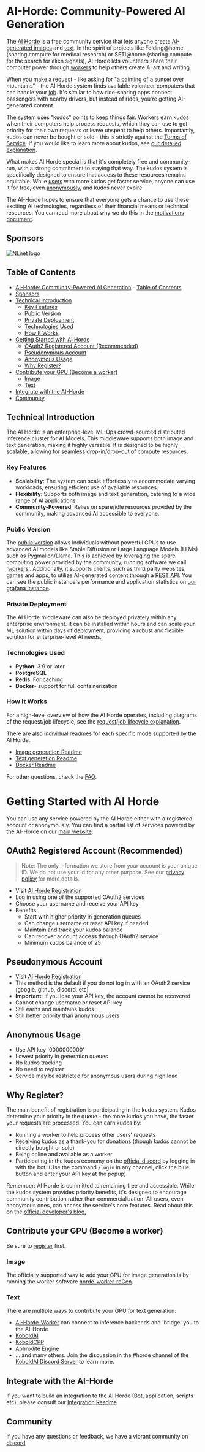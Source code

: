 <!--
SPDX-FileCopyrightText: 2022 Konstantinos Thoukydidis <mail@dbzer0.com>
SPDX-FileCopyrightText: 2024 Tazlin <tazlin.on.github@gmail.com>

SPDX-License-Identifier: AGPL-3.0-or-later
-->

# AI-Horde: Community-Powered AI Generation

The [AI Horde](https://github.com/Haidra-Org/haidra-assets/blob/main/docs/definitions.md#ai-horde) is a free community service that lets anyone create [AI-generated images](https://github.com/Haidra-Org/haidra-assets/blob/main/docs/definitions.md#image-generation) and [text](https://github.com/Haidra-Org/haidra-assets/blob/main/docs/definitions.md#text2text). In the spirit of projects like Folding@home (sharing compute for medical research) or SETI@home (sharing compute for the search for alien signals), AI Horde lets volunteers share their computer power through [workers](https://github.com/Haidra-Org/haidra-assets/blob/main/docs/definitions.md#worker) to help others create AI art and writing.

When you make a [request](https://github.com/Haidra-Org/haidra-assets/blob/main/docs/definitions.md#request) - like asking for "a painting of a sunset over mountains" - the AI Horde system finds available volunteer computers that can handle your [job](https://github.com/Haidra-Org/haidra-assets/blob/main/docs/definitions.md#job). It's similar to how ride-sharing apps connect passengers with nearby drivers, but instead of rides, you're getting AI-generated content.

The system uses "[kudos](https://github.com/Haidra-Org/haidra-assets/blob/main/docs/kudos.md)" points to keep things fair. [Workers](https://github.com/Haidra-Org/haidra-assets/blob/main/docs/definitions.md#worker) earn kudos when their computers help process requests, which they can use to get priority for their own requests or leave unspent to help others. Importantly, kudos can never be bought or sold - this is strictly against the [Terms of Service](https://github.com/Haidra-Org/haidra-assets/blob/main/docs/definitions.md#terms-of-service). If you would like to learn more about kudos, see [our detailed explanation](https://github.com/Haidra-Org/haidra-assets/blob/main/docs/kudos.md).

What makes AI Horde special is that it's completely free and community-run, with a strong commitment to staying that way. The kudos system is specifically designed to ensure that access to these resources remains equitable. While [users](https://github.com/Haidra-Org/haidra-assets/blob/main/docs/definitions.md#user) with more kudos get faster service, anyone can use it for free, even [anonymously](https://github.com/Haidra-Org/haidra-assets/blob/main/docs/definitions.md#anonymous), and kudos never expire.

The AI-Horde hopes to ensure that everyone gets a chance to use these exciting AI technologies, regardless of their financial means or technical resources. You can read more about why we do this in the [motivations document](https://github.com/Haidra-Org/haidra-assets/blob/main/docs/why.md).

## Sponsors

[![NLnet logo](assets/logo_nlnet.svg)](https://nlnet.nl/project/AI-Horde/)

## Table of Contents

- [AI-Horde: Community-Powered AI Generation](#ai-horde-community-powered-ai-generation)
      - [Table of Contents](#table-of-contents)
- [Sponsors](#sponsors)
- [Technical Introduction](#technical-introduction)
  - [Key Features](#key-features)
  - [Public Version](#public-version)
  - [Private Deployment](#private-deployment)
  - [Technologies Used](#technologies-used)
  - [How It Works](#how-it-works)
- [Getting Started with AI Horde](#getting-started-with-ai-horde)
  - [OAuth2 Registered Account (Recommended)](#oauth2-registered-account-recommended)
  - [Pseudonymous Account](#pseudonymous-account)
  - [Anonymous Usage](#anonymous-usage)
  - [Why Register?](#why-register)
- [Contribute your GPU (Become a worker)](#contribute-your-gpu-become-a-worker)
  - [Image](#image)
  - [Text](#text)
- [Integrate with the AI-Horde](#integrate-with-the-ai-horde)
- [Community](#community)

## Technical Introduction

The AI Horde is an enterprise-level ML-Ops crowd-sourced distributed inference cluster for AI Models. This middleware supports both image and text generation, making it highly versatile. It is designed to be highly scalable, allowing for seamless drop-in/drop-out of compute resources.

### Key Features

- **Scalability**: The system can scale effortlessly to accommodate varying workloads, ensuring efficient use of available resources.
- **Flexibility**: Supports both image and text generation, catering to a wide range of AI applications.
- **Community-Powered**: Relies on spare/idle resources provided by the community, making advanced AI accessible to everyone.

### Public Version

The [public version](https://aihorde.net) allows individuals without powerful GPUs to use advanced AI models like Stable Diffusion or Large Language Models (LLMs) such as Pygmalion/Llama. This is achieved by leveraging the spare computing power provided by the community, running software we call '[workers](https://github.com/Haidra-Org/haidra-assets/blob/main/docs/definitions.md#worker)'. Additionally, it supports clients, such as third party websites, games and apps, to utilize AI-generated content through a [REST API](https://aihorde.net/api/). You can see the public instance's performance and application statistics on [our grafana instance](https://grafana.aihorde.net/d/jSb16YLVk/performance?orgId=1).

### Private Deployment

The AI Horde middleware can also be deployed privately within any enterprise environment. It can be installed within hours and can scale your ML solution within days of deployment, providing a robust and flexible solution for enterprise-level AI needs.

### Technologies Used

- **Python**: 3.9 or later
- **PostgreSQL**
- **Redis**: For caching
- **Docker**- support for full containerization

### How It Works

For a high-level overview of how the AI Horde operates, including diagrams of the request/job lifecycle, see the [request/job lifecycle explanation](https://github.com/Haidra-Org/haidra-assets/blob/main/docs/workers.md).

There are also individual readmes for each specific mode supported by the AI Horde.

- [Image generation Readme](README_StableHorde.md)
- [Text generation Readme](README_KoboldAIHorde.md)
- [Docker Readme](README_docker.md)

For other questions, check the [FAQ](FAQ.md).

# Getting Started with AI Horde

You can use any service powered by the AI Horde either with a registered account or anonymously. You can find a partial list of services powered by the AI-Horde on our [main website](https://aihorde.net/).

## OAuth2 Registered Account (Recommended)

> Note: The only information we store from your account is your unique ID. We do not use your id for any other purpose. See our [privacy policy](https://aihorde.net/privacy) for more details.

- Visit [AI Horde Registration](https://aihorde.net/register)
- Log in using one of the supported OAuth2 services
- Choose your username and receive your API key
- Benefits:
  - Start with higher priority in generation queues
  - Can change username or reset API key if needed
  - Maintain and track your kudos balance
  - Can recover account access through OAuth2 service
  - Minimum kudos balance of 25

## Pseudonymous Account

- Visit [AI Horde Registration](https://aihorde.net/register)
- This method is the default if you do not log in with an OAuth2 service (google, github, discord, etc)
- **Important**: If you lose your API key, the account cannot be recovered
- Cannot change username or reset API key
- Still earns and maintains kudos
- Still better priority than anonymous users

## Anonymous Usage

- Use API key '0000000000'
- Lowest priority in generation queues
- No kudos tracking
- No need to register
- Service may be restricted for anonymous users during high load

## Why Register?

The main benefit of registration is participating in the kudos system. Kudos determine your priority in the queue - the more kudos you have, the faster your requests are processed. You can earn kudos by:

- Running a worker to help process other users' requests
- Receiving kudos as a thank-you for donations (though kudos cannot be directly bought or sold)
- Being online and available as a worker
- Participating in the kudos economy on the [official discord](https://discord.gg/3DxrhksKzn) by logging in with the bot. (Use the command `/login` in any channel, click the blue button and enter your API key at the popup).

Remember: AI Horde is committed to remaining free and accessible. While the kudos system provides priority benefits, it's designed to encourage community contribution rather than commercialization. All users, even anonymous ones, can access the service's core features. Read about this on the [official developer's blog.](https://dbzer0.com/blog/the-kudos-based-economy-for-the-koboldai-horde/)

## Contribute your GPU (Become a worker)

Be sure to [register](#getting-started-with-ai-horde) first.

### Image

The officially supported way to add your GPU for image generation is by running the worker software [horde-worker-reGen](https://github.com/Haidra-Org/horde-worker-reGen).

### Text

There are multiple ways to contribute your GPU for text generation:

- [AI-Horde-Worker](https://github.com/Haidra-Org/AI-Horde-Worker) can connect to inference backends and 'bridge' you to the AI-Horde
- [KoboldAI](https://github.com/henk717/KoboldAI)
- [KoboldCPP](https://github.com/lostruins/koboldcpp)
- [Aphrodite Engine](https://github.com/PygmalionAI/aphrodite-engine)
- ... and many others. Join the discussion in the #horde channel of the [KoboldAI Discord Server](https://discord.gg/XuQWadgU9k) to learn more.

## Integrate with the AI-Horde

If you want to build an integration to the AI Horde (Bot, application, scripts etc), please consult our [Integration Readme](README_integration.md)

## Community

If you have any questions or feedback, we have a vibrant community on [discord](https://discord.gg/3DxrhksKzn)
